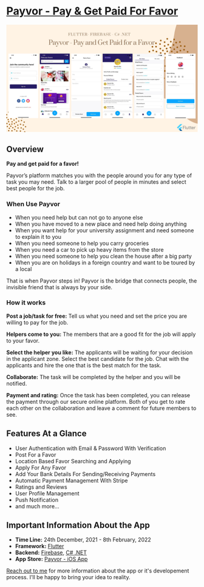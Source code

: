 # [Payvor - Pay & Get Paid For Favor](https://portfolio.kaykobadreza.com/portfolio/payvor/)      

![Payvor - Pay & Get Paid For Favor](assets/Payvor-Banner.png)      

## Overview
**Pay and get paid for a favor!**       

Payvor’s platform matches you with the people around you for any type of task you may need. Talk to a larger pool of people in minutes and select best people for the job.      

### When Use Payvor           
- When you need help but can not go to anyone else      
- When you have moved to a new place and need help doing anything     
- When you want help for your university assignment and need someone to explain it to you    
- When you need someone to help you carry groceries      
- When you need a car to pick up heavy items from the store      
- When you need someone to help you clean the house after a big party        
- When you are on holidays in a foreign country and want to be toured by a local        

That is when Payvor steps in! Payvor is the bridge that connects people, the invisible friend that is always by your side. 

####

### How it works

**Post a job/task for free:** Tell us what you need and set the price you are willing to pay for the job.     

**Helpers come to you:** The members that are a good fit for the job will apply to your favor.     

**Select the helper you like:** The applicants will be waiting for your decision in the applicant zone. Select the best candidate for the job. Chat with the applicants and hire the one that is the best match for the task.     

**Collaborate:** The task will be completed by the helper and you will be notified.     

**Payment and rating:** Once the task has been completed, you can release the payment through our secure online platform. Both of you get to rate each other on the collaboration and leave a comment for future members to see.     


## Features At a Glance
- User Authentication with Email & Password With Verification     
- Post For a Favor       
- Location Based Favor Searching and Applying       
- Apply For Any Favor        
- Add Your Bank Details For Sending/Receiving Payments             
- Automatic Payment Management With Stripe                  
- Ratings and Reviews                   
- User Profile Management                 
- Push Notification                 
- and much more...     


## Important Information About the App
- **Time Line:** 24th December, 2021 - 8th February, 2022      
- **Framework:** [Flutter](https://flutter.dev/)     
- **Backend:** [Firebase](https://firebase.google.com/), [C# .NET](https://docs.microsoft.com/en-us/dotnet/csharp/)    
- **App Store:** [Payvor - iOS App](https://apps.apple.com/app/payvor-favor-app/id1558962094)  

[Reach out to me](https://kaykobadreza.com/) for more information about the app or it's developement process. I'll be happy to bring your idea to reality.       
